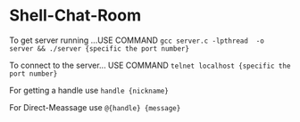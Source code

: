 # Shell-Chat-Room

To get server running ...USE COMMAND
`gcc server.c -lpthread  -o server && ./server {specific the port number}`

To connect to the server... USE COMMAND
`telnet localhost {specific the port number}`

For getting a handle use `handle {nickname}`

For Direct-Meassage use `@{handle} {message}`



